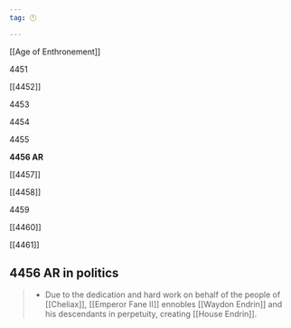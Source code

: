 ```yaml
---
tag: 🕛

---
```

[[Age of Enthronement]]


4451

[[4452]]

4453

4454

4455

**4456 AR**

[[4457]]

[[4458]]

4459

[[4460]]

[[4461]]



## 4456 AR in politics

>  - Due to the dedication and hard work on behalf of the people of [[Cheliax]], [[Emperor Fane II]] ennobles [[Waydon Endrin]] and his descendants in perpetuity, creating [[House Endrin]].






